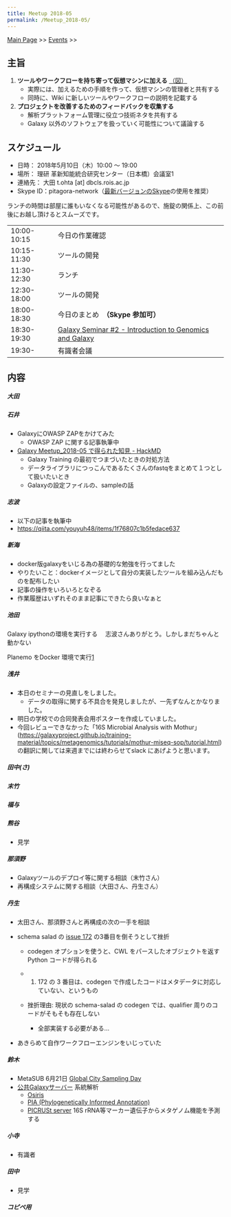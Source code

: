 ```yaml
---
title: Meetup 2018-05
permalink: /Meetup_2018-05/
---
```


[Main Page](/Main_Page "wikilink") &gt;&gt; [Events](/Events "wikilink") &gt;&gt;

主旨
----

1.  **ツールやワークフローを持ち寄って仮想マシンに加える** [（図）](http://www.pitagora-galaxy.org/_/rsrc/1416890873801/about/about_overview.png)
    -   実際には、加えるための手順を作って、仮想マシンの管理者と共有する
    -   同時に、Wiki に新しいツールやワークフローの説明を記載する
2.  **プロジェクトを改善するためのフィードバックを収集する**
    -   解析プラットフォーム管理に役立つ技術ネタを共有する
    -   Galaxy 以外のソフトウェアを扱っていく可能性について議論する

スケジュール
------------

-   日時： 2018年5月10日（木）10:00 〜 19:00
-   場所： 理研 革新知能統合研究センター（日本橋）会議室1
-   連絡先： 大田 t.ohta \[at\] dbcls.rois.ac.jp
-   Skype ID：pitagora-network（[最新バージョンのSkype](http://www.skype.com/ja/)の使用を推奨）

ランチの時間は部屋に誰もいなくなる可能性があるので、施錠の関係上、この前後にお越し頂けるとスムーズです。

|             |                                                                                                        |
|-------------|--------------------------------------------------------------------------------------------------------|
| 10:00-10:15 | 今日の作業確認                                                                                         |
| 10:15-11:30 | ツールの開発                                                                                           |
| 11:30-12:30 | ランチ                                                                                                 |
| 12:30-18:00 | ツールの開発                                                                                           |
| 18:00-18:30 | 今日のまとめ　**（Skype 参加可）**                                                                     |
| 18:30-19:30 | [Galaxy Seminar \#2 - Introduction to Genomics and Galaxy](https://pitagora.connpass.com/event/85288/) |
| 19:30-      | 有識者会議                                                                                             |

内容
----

##### 大田

##### 石井

-   GalaxyにOWASP ZAPをかけてみた
    -   OWASP ZAP に関する記事執筆中
-   [Galaxy Meetup_2018-05 で得られた知見 - HackMD](https://hackmd.io/s/Byurh4WCG)
    -   Galaxy Training の最初でつまづいたときの対処方法
    -   データライブラリにつっこんであるたくさんのfastqをまとめて１つとして扱いたいとき
    -   Galaxyの設定ファイルの、sampleの話

##### 志波

-   以下の記事を執筆中
-   <https://qiita.com/youyuh48/items/1f76807c1b5fedace637>

##### 新海

-   docker版galaxyをいじる為の基礎的な勉強を行ってました
-   やりたいこと：dockerイメージとして自分の実装したツールを組み込んだものを配布したい
-   記事の操作をいろいろとなぞる
-   作業履歴はいずれそのまま記事にできたら良いなぁと

##### 池田

Galaxy ipythonの環境を実行する 　志波さんありがとう。しかしまだちゃんと動かない

Planemo をDocker 環境で実行[1](https://qiita.com/percipere/private/91bfe30aa5eca58e7ec5)

##### 浅井

-   本日のセミナーの見直しをしました。
    -   データの取得に関する不具合を発見しましたが、一先ずなんとかなりました。
-   明日の学校での合同発表会用ポスターを作成していました。
-   今回レビューできなかった「16S Microbial Analysis with Mothur」(https://galaxyproject.github.io/training-material/topics/metagenomics/tutorials/mothur-miseq-sop/tutorial.html) の翻訳に関しては来週までには終わらせてslack にあげようと思います。

##### 田中(さ)

##### 末竹

##### 福与

##### 熊谷

-   見学

##### 那須野

-   Galaxyツールのデプロイ等に関する相談（末竹さん）
-   再構成システムに関する相談（大田さん、丹生さん）

##### 丹生

-   太田さん、那須野さんと再構成の次の一手を相談
-   schema salad の [issue 172](https://github.com/common-workflow-language/schema_salad/issues/172) の3番目を倒そうとして挫折
    -   codegen オプションを使うと、CWL をパースしたオブジェクトを返す Python コードが得られる
    -   1.  172 の 3 番目は、codegen で作成したコードはメタデータに対応していない、というもの

    -   挫折理由: 現状の schema-salad の codegen では、qualifier 周りのコードがそもそも存在しない
        -   全部実装する必要がある…

-   あきらめて自作ワークフローエンジンをいじっていた

##### 鈴木

-   MetaSUB 6月21日 [Global City Sampling Day](https://github.com/haruosuz/metasub#csd)
-   [公共Galaxyサーバー](https://galaxyproject.org/public-galaxy-servers/) 系統解析
    -   [Osiris](https://galaxyproject.org/public-galaxy-servers/osiris/)
    -   [PIA (Phylogenetically Informed Annotation)](https://galaxyproject.org/public-galaxy-servers/pia/)
    -   [PICRUSt server](https://galaxyproject.org/public-galaxy-servers/langille-lab/) 16S rRNA等マーカー遺伝子からメタゲノム機能を予測する

##### 小寺

-   有識者

##### 田中

-   見学

##### コピペ用